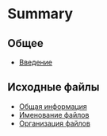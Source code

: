 # Summary

## Общее

* [Введение](README.md)

## Исходные файлы

* [Общая информация](obschaya-informatsiya.md)
* [Именование файлов](imenovanie-failov.md)
* [Организация файлов](organizatsiya-failov.md)

